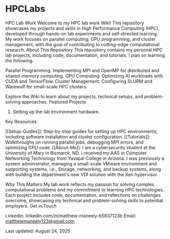 # HPCLabs
HPC Lab Work 
Welcome to my HPC lab work Wiki! This repository showcases my projects and skills in High Performance Computing (HPC), developed through hands-on lab experiments and self-directed learning. My work focuses on parallel computing, GPU programming, and cluster management, with the goal of contributing to cutting-edge computational research.
About This Repository
This repository contains my personal HPC lab projects, including code, documentation, and tutorials. I plan on learning the following.

Parallel Programming: Implementing MPI and OpenMP for distributed and shared-memory computing.
GPU Computing: Optimizing AI workloads with CUDA and TensorFlow.
Cluster Management: Configuring SLURM and Warewulf for small-scale HPC clusters.


Explore the Wiki to learn about my projects, technical setups, and problem-solving approaches.
Featured Projects
1. Setting up the lab environment hardware.

Key Resources

[[Setup-Guides]]: Step-by-step guides for setting up HPC environments, including software installation and cluster configuration.
[[Tutorials]]: Walkthroughs on running parallel jobs, debugging MPI errors, and optimizing GPU code.
[[About-Me]]: I am a cybersecurity student at the University of Mary in Bismarck, ND. I received my AAS in Computer Networking Technology from Yavapai College in Arizona. I was previously a system administrator, managing a small-scale VMware environment and supporting systems, i.e., Storage, networking, and backup systems, along with building the department's new VDI solution with the Xen hypervisor. 

Why This Matters
My lab work reflects my passion for solving complex computational problems and my commitment to learning HPC technologies. Each project includes code, documentation, and reflections on challenges overcome, showcasing my technical and problem-solving skills to potential employers.
Get in Touch

LinkedIn: linkedin.com/in/matthew-maneely-b5837123b
Email: matthewmaneely123@gmail.com



Last updated: August 24, 2025
